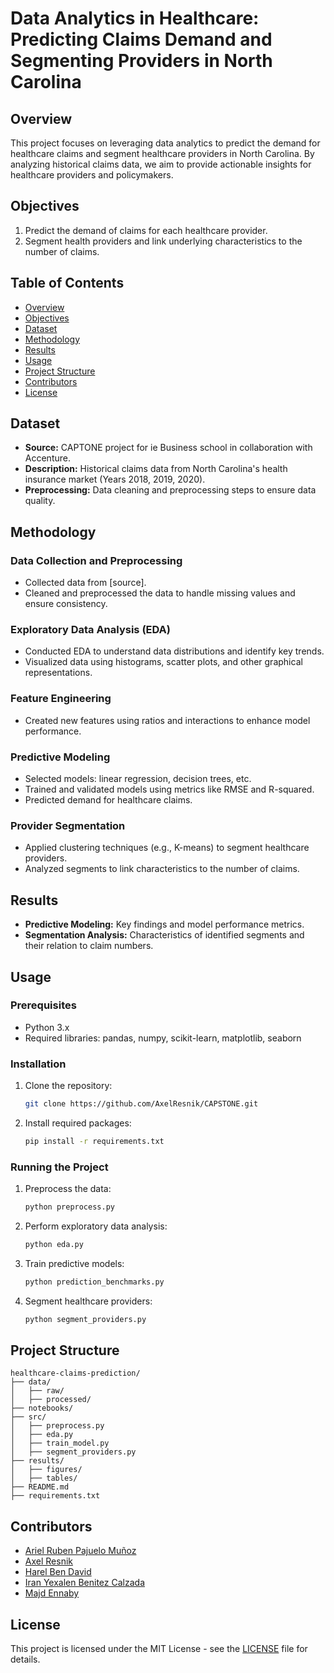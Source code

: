 # Data Analytics in Healthcare: Predicting Claims Demand and Segmenting Providers in North Carolina

## Overview
This project focuses on leveraging data analytics to predict the demand for healthcare claims and segment healthcare providers in North Carolina. By analyzing historical claims data, we aim to provide actionable insights for healthcare providers and policymakers.

## Objectives
1. Predict the demand of claims for each healthcare provider.
2. Segment health providers and link underlying characteristics to the number of claims.

## Table of Contents
- [Overview](#overview)
- [Objectives](#objectives)
- [Dataset](#dataset)
- [Methodology](#methodology)
- [Results](#results)
- [Usage](#usage)
- [Project Structure](#project-structure)
- [Contributors](#contributors)
- [License](#license)

## Dataset
- **Source:** CAPTONE project for ie Business school in collaboration with Accenture.
- **Description:** Historical claims data from North Carolina's health insurance market (Years 2018, 2019, 2020).
- **Preprocessing:** Data cleaning and preprocessing steps to ensure data quality.

## Methodology
### Data Collection and Preprocessing
- Collected data from [source].
- Cleaned and preprocessed the data to handle missing values and ensure consistency.

### Exploratory Data Analysis (EDA)
- Conducted EDA to understand data distributions and identify key trends.
- Visualized data using histograms, scatter plots, and other graphical representations.

### Feature Engineering
- Created new features using ratios and interactions to enhance model performance.

### Predictive Modeling
- Selected models: linear regression, decision trees, etc.
- Trained and validated models using metrics like RMSE and R-squared.
- Predicted demand for healthcare claims.

### Provider Segmentation
- Applied clustering techniques (e.g., K-means) to segment healthcare providers.
- Analyzed segments to link characteristics to the number of claims.

## Results
- **Predictive Modeling:** Key findings and model performance metrics.
- **Segmentation Analysis:** Characteristics of identified segments and their relation to claim numbers.

## Usage
### Prerequisites
- Python 3.x
- Required libraries: pandas, numpy, scikit-learn, matplotlib, seaborn

### Installation
1. Clone the repository:
    ```bash
    git clone https://github.com/AxelResnik/CAPSTONE.git
    ```
2. Install required packages:
    ```bash
    pip install -r requirements.txt
    ```

### Running the Project
1. Preprocess the data:
    ```bash
    python preprocess.py
    ```
2. Perform exploratory data analysis:
    ```bash
    python eda.py
    ```
3. Train predictive models:
    ```bash
    python prediction_benchmarks.py
    ```
4. Segment healthcare providers:
    ```bash
    python segment_providers.py
    ```

## Project Structure
```
healthcare-claims-prediction/
├── data/
│   ├── raw/
│   ├── processed/
├── notebooks/
├── src/
│   ├── preprocess.py
│   ├── eda.py
│   ├── train_model.py
│   ├── segment_providers.py
├── results/
│   ├── figures/
│   ├── tables/
├── README.md
├── requirements.txt
```

## Contributors
- [Ariel Ruben Pajuelo Muñoz](https://github.com/pachacutexx)
- [Axel Resnik](https://github.com/axelresnik)
- [Harel Ben David](https://github.com/harelbendavid)
- [Iran Yexalen Benitez Calzada](https://github.com/iran-benitez)
- [Majd Ennaby](https://github.com/majdennaby)

## License
This project is licensed under the MIT License - see the [LICENSE](LICENSE) file for details.
